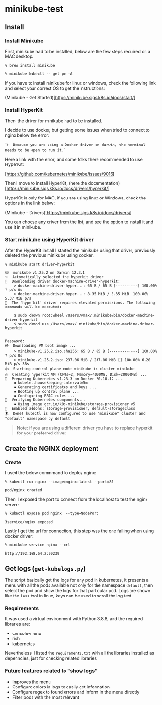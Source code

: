 # minikube-test

## Install

### Install Minikube

First, minikube had to be installed, below are the few steps required on a MAC desktop.

```
% brew install minikube

% minikube kubectl -- get po -A
```

If you have to install minikube for linux or windows, check the following link and select your correct OS to get the instructions:

(Minikube - Get Started)[https://minikube.sigs.k8s.io/docs/start/]

### Install HyperKit

Then, the driver for minikube had to be installed.

I decide to use docker, but getting some issues when tried to connect to nginx below the error:

    `❗  Because you are using a Docker driver on darwin, the terminal needs to be open to run it.`

Here a link with the error, and some folks there recommended to use HyperKit: 

[https://github.com/kubernetes/minikube/issues/9016]

Then I move to install HyperKit, (here the documentation)[https://minikube.sigs.k8s.io/docs/drivers/hyperkit/] 

HyperKit is only for MAC, if you are using linux or Windows, check the options in the link below:

(Minikube - Drivers)[https://minikube.sigs.k8s.io/docs/drivers/]

You can choose any driver from the list, and see the option to install it and use it in minikube.


### Start minikube using HyperKit driver

After the HyperKit install I started the minikube using that driver, previously deleted the previous minikube using docker.

```
% minikube start driver=hyperkit

😄  minikube v1.25.2 on Darwin 12.3.1
✨  Automatically selected the hyperkit driver
💾  Downloading driver docker-machine-driver-hyperkit:
    > docker-machine-driver-hyper...: 65 B / 65 B [----------] 100.00% ? p/s 0s
    > docker-machine-driver-hyper...: 8.35 MiB / 8.35 MiB  100.00% 5.37 MiB p/s
🔑  The 'hyperkit' driver requires elevated permissions. The following commands will be executed:

    $ sudo chown root:wheel /Users/vmax/.minikube/bin/docker-machine-driver-hyperkit 
    $ sudo chmod u+s /Users/vmax/.minikube/bin/docker-machine-driver-hyperkit 


Password:
💿  Downloading VM boot image ...
    > minikube-v1.25.2.iso.sha256: 65 B / 65 B [-------------] 100.00% ? p/s 0s
    > minikube-v1.25.2.iso: 237.06 MiB / 237.06 MiB [] 100.00% 6.20 MiB p/s 38s
👍  Starting control plane node minikube in cluster minikube
🔥  Creating hyperkit VM (CPUs=2, Memory=4000MB, Disk=20000MB) ...
🐳  Preparing Kubernetes v1.23.3 on Docker 20.10.12 ...
    ▪ kubelet.housekeeping-interval=5m
    ▪ Generating certificates and keys ...
    ▪ Booting up control plane ...
    ▪ Configuring RBAC rules ...
🔎  Verifying Kubernetes components...
    ▪ Using image gcr.io/k8s-minikube/storage-provisioner:v5
🌟  Enabled addons: storage-provisioner, default-storageclass
🏄  Done! kubectl is now configured to use "minikube" cluster and "default" namespace by default
```

> Note: if you are using a different driver you have to replace hyperkit for your preferred driver.

## Create the NGINX deployment

### Create

I used the below commmand to deploy nginx:

```
% kubectl run nginx --image=nginx:latest --port=80

pod/nginx created
```

Then, I exposed the port to connect from the localhost to test the nginx server:

```
% kubectl expose pod nginx  --type=NodePort

3service/nginx exposed
```

Lastly I get the url for connection, this step was the one failing when using docker driver:

```
% minikube service nginx --url

http://192.168.64.2:30239
```

## Get logs (`get-kubelogs.py`)

The script basically get the logs for any pod in kubernetes, it presents a menu with all the pods available not only for the namespace `default`, then select the pod and show the logs for that particular pod. Logs are shown like the `less` tool in linux, keys can be used to scroll the log text.

### Requirements

It was used a virtual environment with Python 3.8.8, and the required libraries are:
- console-menu
- rich
- kubernetes

Nevertheless, I listed the `requirements.txt` with all the libraries installed as depenncies, just for checking related libraries.

### Future features related to "show logs"

- Improves the menu
- Configure colors in logs to easily get information
- Configure regex to found errors and inform in the menu directly
- Filter pods with the most relevant